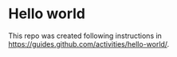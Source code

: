 # Hello world

This repo was created following instructions in https://guides.github.com/activities/hello-world/.

